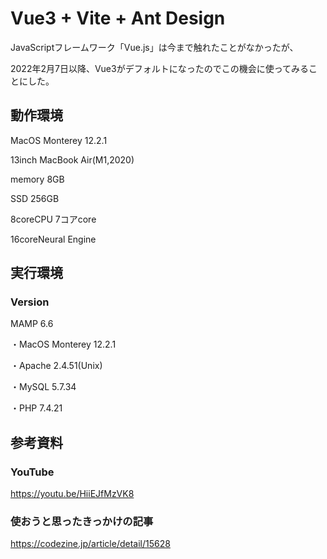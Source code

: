 # Vue3 + Vite + Ant Design

JavaScriptフレームワーク「Vue.js」は今まで触れたことがなかったが、

2022年2月7日以降、Vue3がデフォルトになったのでこの機会に使ってみることにした。

## 動作環境

MacOS Monterey 12.2.1

13inch MacBook Air(M1,2020)

memory 8GB

SSD 256GB

8coreCPU 7コアcore

16coreNeural Engine

## 実行環境

### Version

MAMP 6.6

・MacOS Monterey 12.2.1

・Apache 2.4.51(Unix)

・MySQL 5.7.34

・PHP 7.4.21

## 参考資料

### YouTube

https://youtu.be/HiiEJfMzVK8

### 使おうと思ったきっかけの記事

https://codezine.jp/article/detail/15628


